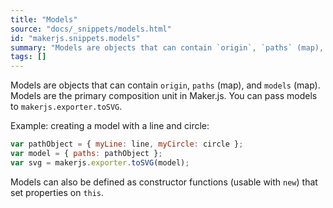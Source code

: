 ```yaml
---
title: "Models"
source: "docs/_snippets/models.html"
id: "makerjs.snippets.models"
summary: "Models are objects that can contain `origin`, `paths` (map), and `models` (map). Models are the primary composition unit in Maker.js. You can pass models to `makerjs.exporter.toSVG`."
tags: []
---
```

Models are objects that can contain `origin`, `paths` (map), and `models` (map). Models are the primary composition unit in Maker.js. You can pass models to `makerjs.exporter.toSVG`.

Example: creating a model with a line and circle:

```javascript
var pathObject = { myLine: line, myCircle: circle };
var model = { paths: pathObject };
var svg = makerjs.exporter.toSVG(model);
```

Models can also be defined as constructor functions (usable with `new`) that set properties on `this`.